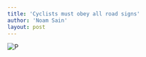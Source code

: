 ```yaml
---
title: 'Cyclists must obey all road signs'
author: 'Noam Sain'
layout: post
---
```


![P](/_assets/img/2014/10/P.jpg)